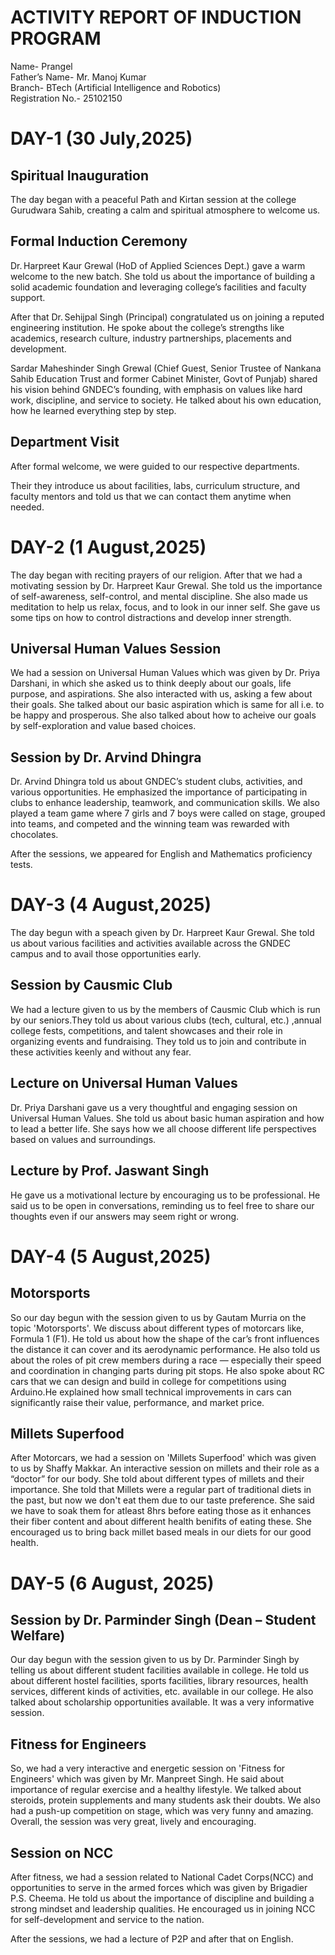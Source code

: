 # ACTIVITY REPORT OF INDUCTION PROGRAM
Name- Prangel  
Father’s Name- Mr. Manoj Kumar  
Branch- BTech (Artificial Intelligence and Robotics)  
Registration No.- 25102150


# DAY-1 (30 July,2025)
## Spiritual Inauguration
The day began with a peaceful Path and Kirtan session at the college Gurudwara Sahib, creating a calm and spiritual atmosphere to welcome us.
## Formal Induction Ceremony
Dr. Harpreet Kaur Grewal (HoD of Applied Sciences Dept.) gave a warm welcome to the new batch. She told us about the importance of building a solid academic foundation and leveraging college’s facilities and faculty support.


After that Dr. Sehijpal Singh (Principal) congratulated us on joining a reputed engineering institution. He spoke about the college’s strengths like academics, research culture, industry partnerships, placements and development.


Sardar Maheshinder Singh Grewal (Chief Guest, Senior Trustee of Nankana Sahib Education Trust and former Cabinet Minister, Govt of Punjab) shared his vision behind GNDEC’s founding, with emphasis on values like hard work, discipline, and service to society. He talked about his own education, how he learned everything step by step.
## Department Visit
After formal welcome, we were guided to our respective departments.


Their they introduce us about facilities, labs, curriculum structure, and faculty mentors and told us that we can contact them anytime when needed.

# DAY-2 (1 August,2025)
The day began with reciting prayers of our religion. After that we had a motivating session by Dr. Harpreet Kaur Grewal. She told us the importance of self-awareness, self-control, and mental discipline. She also made us meditation to help us relax, focus, and to look in our inner self. She gave us some tips on how to control distractions and develop inner strength.

## Universal Human Values Session
We had a session on Universal Human Values which was given by Dr. Priya Darshani, in which she asked us to think deeply about our goals, life purpose, and aspirations. She also interacted with us, asking a few about their goals. She talked about our basic aspiration which is same for all i.e. to be happy and prosperous. She also talked about how to acheive our goals by self-exploration and value based choices.

## Session by Dr. Arvind Dhingra
Dr. Arvind Dhingra told us about GNDEC’s student clubs, activities, and various opportunities. He emphasized the importance of participating in clubs to enhance leadership, teamwork, and communication skills. We also played a team game where 7 girls and 7 boys were called on stage, grouped into teams, and competed and the winning team was rewarded with chocolates.


After the sessions, we appeared for English and Mathematics proficiency tests.

# DAY-3 (4 August,2025)
The day begun with a speach given by Dr. Harpreet Kaur Grewal. She told us about various facilities and activities available across the GNDEC campus and to avail those opportunities early.

## Session by Causmic Club
We had a lecture given to us by the members of Causmic Club which is run by our seniors.They told us about various clubs (tech, cultural, etc.) ,annual college fests, competitions, and talent showcases and their role in organizing events and fundraising. They told us to join and contribute in these activities keenly and without any fear.

## Lecture on Universal Human Values
Dr. Priya Darshani gave us a very thoughtful and engaging session on Universal Human Values. She told us about basic human aspiration and how to lead a better life. She says how we all choose different life perspectives based on values and surroundings.

## Lecture by Prof. Jaswant Singh
He gave us a motivational lecture by encouraging us to be professional. He said us to be open in conversations, reminding us to feel free to share our thoughts even if our answers may seem right or wrong.


# DAY-4 (5 August,2025)
## Motorsports
So our day begun with the session given to us by Gautam Murria on the topic 'Motorsports'. We discuss about different types of motorcars like, Formula 1 (F1). He told us about how the shape of the car’s front influences the distance it can cover and its aerodynamic performance. He also told us about the roles of pit crew members during a race — especially their speed and coordination in changing parts during pit stops. He also spoke about RC cars that we can design and build in college for competitions using Arduino.He explained how small technical improvements in cars can significantly raise their value, performance, and market price.

## Millets Superfood
After Motorcars, we had a session on 'Millets Superfood' which was given to us by Shaffy Makkar. An interactive session on millets and their role as a “doctor” for our body. She told about different types of millets and their importance. She told that Millets were a regular part of traditional diets in the past, but now we don't eat them due to our taste preference. She said we have to soak them for atleast 8hrs before eating those as it enhances their fiber content and about different health benifits of eating these. She encouraged us to bring back millet based meals in our diets for our good health.


# DAY-5 (6 August, 2025)
## Session by Dr. Parminder Singh (Dean – Student Welfare)
Our day begun with the session given to us by Dr. Parminder Singh by telling us about different student facilities available in college. He told us about different hostel facilities, sports facilities, library resources, health services, different kinds of activities, etc. available in our college. He also talked about scholarship opportunities available. It was a very informative session.

## Fitness for Engineers
So, we had a very interactive and energetic session on 'Fitness for Engineers' which was given by Mr. Manpreet Singh. He said about importance of regular exercise and a healthy lifestyle. We talked about steroids, protein supplements and many students ask their doubts. We also had a push-up competition on stage, which was very funny and amazing. Overall, the session was very great, lively and encouraging.

## Session on NCC
After fitness, we had a session related to National Cadet Corps(NCC) and opportunities to serve in the armed forces which was given by Brigadier P.S. Cheema. He told us about the importance of discipline and building a strong mindset and leadership qualities. He encouraged us in joining NCC for self-development and service to the nation.

After the sessions, we had a lecture of P2P and after that on English.
